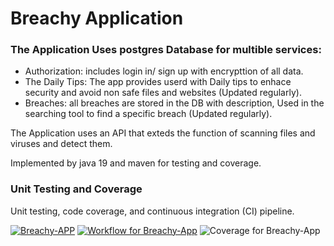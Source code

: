# Breachy Application
### The Application Uses postgres Database for multible services:
 - Authorization: includes login in/ sign up with encrypttion of all data.
 - The Daily Tips: The app provides userd with Daily tips to enhace security and avoid non safe files and websites (Updated regularly).
 - Breaches: all breaches are stored in the DB with description, Used in the searching tool to find a specific breach (Updated regularly).
 
 The Application uses an API that exteds the function of scanning files and viruses and detect them.
 
 Implemented by java 19 and maven for testing and coverage.

### Unit Testing and Coverage 
Unit testing, code coverage, and continuous integration (CI) pipeline.

[![Breachy-APP](https://circleci.com/gh/Breachy-APP/BreachyApp.svg?style=svg)](https://app.circleci.com/pipelines/github/Breachy-APP/BreachyApp)
[![Workflow for Breachy-App](https://github.com/Breachy-APP/BreachyApp/actions/workflows/main.yml/badge.svg?branch=main)](https://github.com/Breachy-APP/BreachyApp/actions/workflows/main.yml) ![Coverage for Breachy-App](https://img.shields.io/badge/Coverage-82%25-green)
